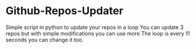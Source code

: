 # Github-Repos-Updater
Simple script in python to update your repos in a loop
You can update 3 repos but with simple modifications you can use more
The loop is every 11 seconds you can change it too.
